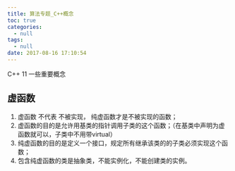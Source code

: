 ```yaml
---
title: 算法专题_C++概念
toc: true
categories:
  - null
tags:
  - null
date: 2017-08-16 17:10:54
---
```


C++ 11 一些重要概念

<!-- more -->

## 虚函数

1. 虚函数 不代表 不被实现， 纯虚函数才是不被实现的函数；
2. 虚函数的目的是允许用基类的指针调用子类的这个函数；（在基类中声明为虚函数就可以，子类中不用带virtual）
3. 纯虚函数的目的是定义一个接口，规定所有继承该类的的子类必须实现这个函数；
4. 包含纯虚函数的类是抽象类，不能实例化，不能创建类的实例。


